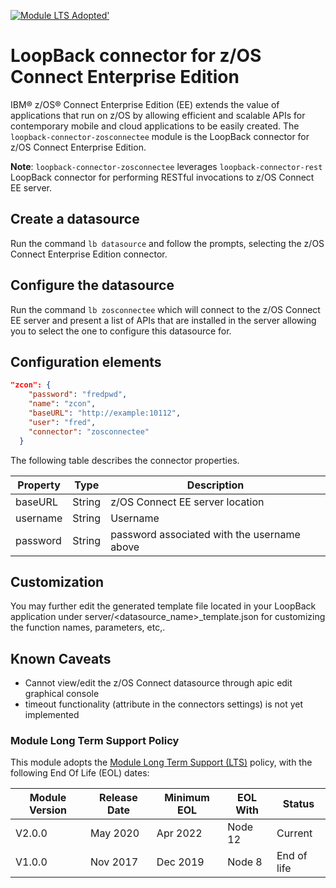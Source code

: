 [![Module LTS Adopted'](https://img.shields.io/badge/Module%20LTS-Adopted-brightgreen.svg?style=flat)](http://github.com/CloudNativeJS/ModuleLTS)

# LoopBack connector for z/OS Connect Enterprise Edition

IBM® z/OS® Connect Enterprise Edition (EE) extends the value of applications that run on z/OS by allowing efficient and scalable APIs for contemporary mobile and cloud applications to be easily created. The `loopback-connector-zosconnectee` module is the LoopBack connector for z/OS Connect Enterprise Edition.

**Note**: `loopback-connector-zosconnectee` leverages `loopback-connector-rest` LoopBack connector for performing RESTful invocations to z/OS Connect EE server.

## Create a datasource

Run the command `lb datasource` and follow the prompts, selecting the z/OS Connect Enterprise Edition connector.

## Configure the datasource

Run the command `lb zosconnectee` which will connect to the z/OS Connect EE server and present a list of APIs that are installed in the server allowing you to select the one to configure this datasource for.

## Configuration elements

```json
"zcon": {
    "password": "fredpwd",
    "name": "zcon",
    "baseURL": "http://example:10112",
    "user": "fred",
    "connector": "zosconnectee"
  }
```

The following table describes the connector properties.

Property       | Type    | Description
---------------| --------| --------
baseURL        | String  | z/OS Connect EE server location
username       | String  | Username
password       | String  | password associated with the username above

## Customization

You may further edit the generated template file located in your LoopBack application under server/<datasource_name>_template.json for customizing the function names, parameters, etc,.

## Known Caveats

* Cannot view/edit the z/OS Connect datasource through apic edit graphical console
* timeout functionality (attribute in the connectors settings) is not yet implemented

### Module Long Term Support Policy
This module adopts the [Module Long Term Support (LTS)](http://github.com/CloudNativeJS/ModuleLTS) policy, with the following End Of Life (EOL) dates:

 | Module Version | Release Date | Minimum EOL | EOL With | Status          |
 |----------------|--------------|-------------|----------|-----------------|
 | V2.0.0         | May 2020     | Apr 2022    | Node 12  | Current         |
 | V1.0.0         | Nov 2017     | Dec 2019    | Node 8   | End of life     |

